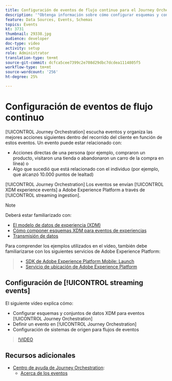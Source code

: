 ```yaml
---
title: Configuración de eventos de flujo continuo para el Journey Orchestration de Adobe
description: '"Obtenga información sobre cómo configurar esquemas y conjuntos de datos XDM para eventos de Journey Orchestration, definir un evento en Journey Orchestration y configurar sistemas de origen para eventos de flujo"'
feature: Data Sources, Events, Schemas
topics: Events
kt: 3731
thumbnail: 29338.jpg
audience: developer
doc-type: video
activity: setup
role: Administrator
translation-type: tm+mt
source-git-commit: dcfca5cee7399c2e708d29dbc7dcdea1114805f5
workflow-type: tm+mt
source-wordcount: '256'
ht-degree: 25%

---
```



# Configuración de eventos de flujo continuo

[!UICONTROL Journey Orchestration] escucha eventos y organiza las mejores acciones siguientes dentro del recorrido del cliente en función de estos eventos. Un evento puede estar relacionado con:

* Acciones directas de una persona (por ejemplo, compraron un producto, visitaron una tienda o abandonaron un carro de la compra en línea) o
* Algo que sucedió que está relacionado con el individuo (por ejemplo, que alcanzó 10.000 puntos de lealtad)

[!UICONTROL Journey Orchestration] Los eventos se envían  [!UICONTROL XDM experience events] a Adobe Experience Platform a través de  [!UICONTROL streaming ingestion].

>[!NOTE]
>
>Deberá estar familiarizado con:
>
>* [El modelo de datos de experiencia (XDM)](https://docs.adobe.com/content/help/es-ES/platform-learn/tutorials/schemas/understanding-the-xdm-system-and-experience-data-model.html)
>* [Cómo componer esquemas XDM para eventos de experiencias](https://docs.adobe.com/content/help/es-ES/platform-learn/tutorials/schemas/create-your-first-schema-with-out-of-the-box-components.html)
>* [Transmisión de datos](https://docs.adobe.com/content/help/en/platform-learn/tutorials/data-ingestion/understanding-streaming-ingestion.html)
>
>
Para comprender los ejemplos utilizados en el vídeo, también debe familiarizarse con los siguientes servicios de Adobe Experience Platform:
>
>* [SDK de Adobe Experience Platform Mobile: Launch](https://docs.adobe.com/content/help/es-ES/core-services-learn/tutorials/launch-mobile/understanding-the-mobile-sdks.html)
>* [Servicio de ubicación de Adobe Experience Platform](https://docs.adobe.com/content/help/es-ES/places/using/home.html)


## Configuración de [!UICONTROL streaming events]

El siguiente vídeo explica cómo:

* Configurar esquemas y conjuntos de datos XDM para eventos [!UICONTROL Journey Orchestration]
* Definir un evento en [!UICONTROL Journey Orchestration]
* Configuración de sistemas de origen para flujos de eventos

>[!VIDEO](https://video.tv.adobe.com/v/29338?quality=12)

## Recursos adicionales

* [Centro de ayuda de Journey Orchestration](https://docs.adobe.com/content/help/es-ES/journeys/using/journey-orchestration-home.html):
   * [Acerca de los eventos](https://docs.adobe.com/content/help/en/journeys/using/events-journeys/about-events.html)
